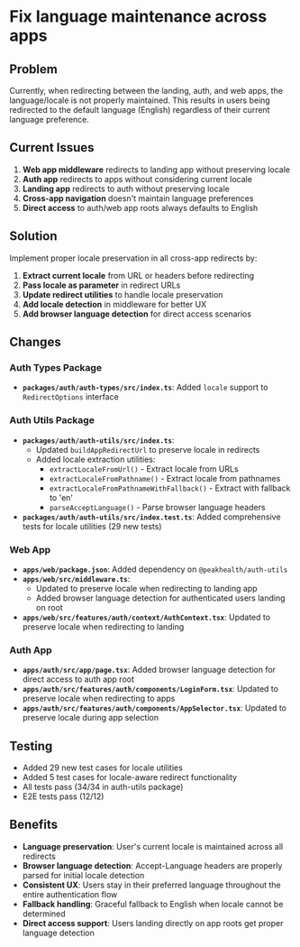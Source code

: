 # Fix language maintenance across apps

## Problem

Currently, when redirecting between the landing, auth, and web apps, the language/locale is not properly maintained. This results in users being redirected to the default language (English) regardless of their current language preference.

## Current Issues

1. **Web app middleware** redirects to landing app without preserving locale
2. **Auth app** redirects to apps without considering current locale
3. **Landing app** redirects to auth without preserving locale
4. **Cross-app navigation** doesn't maintain language preferences
5. **Direct access** to auth/web app roots always defaults to English

## Solution

Implement proper locale preservation in all cross-app redirects by:

1. **Extract current locale** from URL or headers before redirecting
2. **Pass locale as parameter** in redirect URLs
3. **Update redirect utilities** to handle locale preservation
4. **Add locale detection** in middleware for better UX
5. **Add browser language detection** for direct access scenarios

## Changes

### Auth Types Package

- **`packages/auth/auth-types/src/index.ts`**: Added `locale` support to `RedirectOptions` interface

### Auth Utils Package

- **`packages/auth/auth-utils/src/index.ts`**:
  - Updated `buildAppRedirectUrl` to preserve locale in redirects
  - Added locale extraction utilities:
    - `extractLocaleFromUrl()` - Extract locale from URLs
    - `extractLocaleFromPathname()` - Extract locale from pathnames
    - `extractLocaleFromPathnameWithFallback()` - Extract with fallback to 'en'
    - `parseAcceptLanguage()` - Parse browser language headers
- **`packages/auth/auth-utils/src/index.test.ts`**: Added comprehensive tests for locale utilities (29 new tests)

### Web App

- **`apps/web/package.json`**: Added dependency on `@peakhealth/auth-utils`
- **`apps/web/src/middleware.ts`**:
  - Updated to preserve locale when redirecting to landing app
  - Added browser language detection for authenticated users landing on root
- **`apps/web/src/features/auth/context/AuthContext.tsx`**: Updated to preserve locale when redirecting to landing

### Auth App

- **`apps/auth/src/app/page.tsx`**: Added browser language detection for direct access to auth app root
- **`apps/auth/src/features/auth/components/LoginForm.tsx`**: Updated to preserve locale when redirecting to apps
- **`apps/auth/src/features/auth/components/AppSelector.tsx`**: Updated to preserve locale during app selection

## Testing

- Added 29 new test cases for locale utilities
- Added 5 test cases for locale-aware redirect functionality
- All tests pass (34/34 in auth-utils package)
- E2E tests pass (12/12)

## Benefits

- **Language preservation**: User's current locale is maintained across all redirects
- **Browser language detection**: Accept-Language headers are properly parsed for initial locale detection
- **Consistent UX**: Users stay in their preferred language throughout the entire authentication flow
- **Fallback handling**: Graceful fallback to English when locale cannot be determined
- **Direct access support**: Users landing directly on app roots get proper language detection
